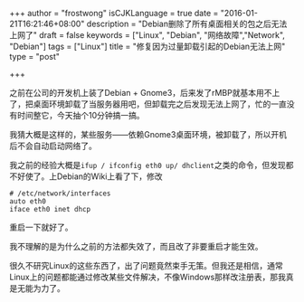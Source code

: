+++
author = "frostwong"
isCJKLanguage = true
date = "2016-01-21T16:21:46+08:00"
description = "Debian删除了所有桌面相关的包之后无法上网了"
draft = false
keywords = ["Linux", "Debian", "网络故障","Network", "Debian"]
tags = ["Linux"]
title = "修复因为过量卸载引起的Debian无法上网"
type = "post"

+++

之前在公司的开发机上装了Debian + Gnome3，后来发了rMBP就基本用不上了，把桌面环境卸载了当服务器用吧，但卸载完之后发现无法上网了，忙的一直没有时间整它，今天抽个10分钟搞一搞。

我猜大概是这样的，某些服务——依赖Gnome3桌面环境，被卸载了，所以开机后不会自动启动网络了。

我之前的经验大概是`ifup / ifconfig eth0 up/ dhclient`之类的命令，但发现都不好使了。上Debian的Wiki上看了下，修改

```
# /etc/network/interfaces
auto eth0
iface eth0 inet dhcp
```

重启一下就好了。

我不理解的是为什么之前的方法都失效了，而且改了非要重启才能生效。

很久不研究Linux的这些东西了，出了问题竟然束手无策。但我还是相信，通常Linux上的问题都能通过修改某些文件解决，不像Windows那样改注册表，那我真是无能为力了。

